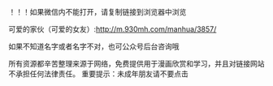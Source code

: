 ！！！如果微信内不能打开，请复制链接到浏览器中浏览

可爱的家伙（可爱的女友）:http://m.930mh.com/manhua/3857/

如果不知道名字或者名字不对，也可公众号后台咨询哦

所有资源都辛苦整理来源于网络，免费提供用于漫画欣赏和学习，并且对链接网站不承担任何法律责任。 重要提示：未成年朋友请不要点击
